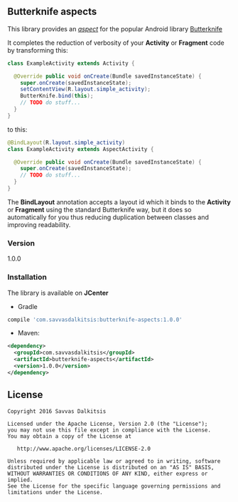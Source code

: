 ## Butterknife aspects

This library provides an [*aspect*](https://github.com/shazam/android-aspects) for the popular Android library [Butterknife](https://github.com/JakeWharton/butterknife)

It completes the reduction of verbosity of your **Activity** or **Fragment** code by transforming this:

```java
class ExampleActivity extends Activity {

  @Override public void onCreate(Bundle savedInstanceState) {
    super.onCreate(savedInstanceState);
    setContentView(R.layout.simple_activity);
    ButterKnife.bind(this);
    // TODO do stuff...
  }
}
```

to this:

```java
@BindLayout(R.layout.simple_activity)
class ExampleActivity extends AspectActivity {

  @Override public void onCreate(Bundle savedInstanceState) {
    super.onCreate(savedInstanceState);
    // TODO do stuff...
  }
}
```

The **BindLayout** annotation accepts a layout id which it binds to the **Activity** or **Fragment** using the standard Butterknife way, but it does so automatically for you thus reducing duplication between classes and improving readability.


### Version
1.0.0

### Installation

The library is available on **JCenter**

- Gradle
```groovy
compile 'com.savvasdalkitsis:butterknife-aspects:1.0.0'
```

- Maven:
```xml
<dependency>
  <groupId>com.savvasdalkitsis</groupId>
  <artifactId>butterknife-aspects</artifactId>
  <version>1.0.0</version>
</dependency>
```

License
-------

    Copyright 2016 Savvas Dalkitsis

    Licensed under the Apache License, Version 2.0 (the "License");
    you may not use this file except in compliance with the License.
    You may obtain a copy of the License at

       http://www.apache.org/licenses/LICENSE-2.0

    Unless required by applicable law or agreed to in writing, software
    distributed under the License is distributed on an "AS IS" BASIS,
    WITHOUT WARRANTIES OR CONDITIONS OF ANY KIND, either express or implied.
    See the License for the specific language governing permissions and
    limitations under the License.